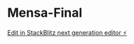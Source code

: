 # Mensa-Final

[Edit in StackBlitz next generation editor ⚡️](https://stackblitz.com/~/github.com/Markus0798/Mensa-Final)